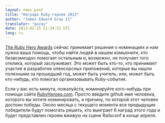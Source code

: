 ```yaml
---
layout: news_post
title: "Награда Ruby-героев 2013"
author: "James Edward Gray II"
translator: "gazay"
date: 2013-02-15 21:34:51 UTC
lang: ru
---
```


[The Ruby Hero Awards][1] сейчас принимает решения о номинациях и нам
нужна ваша помощь, чтобы найти людей в нашем комьюнити, кто безвозмездно
помогает остальным и, возможно, не получает того отклика, который
заслуживает. Это может быть кто-то, кто принимает участие в разработке
опенсорсных приложений, которые вы нашли полезными за прошедший год,
может быть учитель, или, может быть кто-нибудь, кто помогал
организовывать Ruby-события.

Если у вас есть минута, пожалуйста, номинируйте кого-нибудь при помощи
сайта [RubyHeroes.com][1]. Просто введите github имя человека, которого
вы хотите номинировать, и причину, по которой этот человек достоин
победы. Около месяца с текущего момента все предыдущие победители
будут помогать решить, кто выиграет 6 наград этого года и будет
представлен героем вживую на сцене Railsconf в конце апреля.



[1]: http://rubyheroes.com
